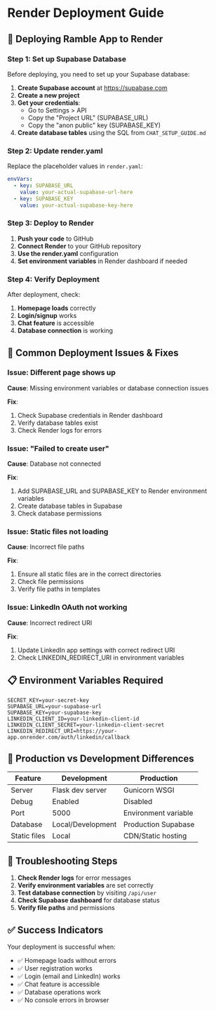 # Render Deployment Guide

## 🚀 Deploying Ramble App to Render

### **Step 1: Set up Supabase Database**

Before deploying, you need to set up your Supabase database:

1. **Create Supabase account** at https://supabase.com
2. **Create a new project**
3. **Get your credentials**:
   - Go to Settings > API
   - Copy the "Project URL" (SUPABASE_URL)
   - Copy the "anon public" key (SUPABASE_KEY)
4. **Create database tables** using the SQL from `CHAT_SETUP_GUIDE.md`

### **Step 2: Update render.yaml**

Replace the placeholder values in `render.yaml`:

```yaml
envVars:
  - key: SUPABASE_URL
    value: your-actual-supabase-url-here
  - key: SUPABASE_KEY
    value: your-actual-supabase-key-here
```

### **Step 3: Deploy to Render**

1. **Push your code** to GitHub
2. **Connect Render** to your GitHub repository
3. **Use the render.yaml** configuration
4. **Set environment variables** in Render dashboard if needed

### **Step 4: Verify Deployment**

After deployment, check:

1. **Homepage loads** correctly
2. **Login/signup** works
3. **Chat feature** is accessible
4. **Database connection** is working

## 🔧 **Common Deployment Issues & Fixes**

### **Issue: Different page shows up**

**Cause**: Missing environment variables or database connection issues

**Fix**:
1. Check Supabase credentials in Render dashboard
2. Verify database tables exist
3. Check Render logs for errors

### **Issue: "Failed to create user"**

**Cause**: Database not connected

**Fix**:
1. Add SUPABASE_URL and SUPABASE_KEY to Render environment variables
2. Create database tables in Supabase
3. Check database permissions

### **Issue: Static files not loading**

**Cause**: Incorrect file paths

**Fix**:
1. Ensure all static files are in the correct directories
2. Check file permissions
3. Verify file paths in templates

### **Issue: LinkedIn OAuth not working**

**Cause**: Incorrect redirect URI

**Fix**:
1. Update LinkedIn app settings with correct redirect URI
2. Check LINKEDIN_REDIRECT_URI in environment variables

## 📋 **Environment Variables Required**

```env
SECRET_KEY=your-secret-key
SUPABASE_URL=your-supabase-url
SUPABASE_KEY=your-supabase-key
LINKEDIN_CLIENT_ID=your-linkedin-client-id
LINKEDIN_CLIENT_SECRET=your-linkedin-client-secret
LINKEDIN_REDIRECT_URI=https://your-app.onrender.com/auth/linkedin/callback
```

## 🎯 **Production vs Development Differences**

| Feature | Development | Production |
|---------|-------------|------------|
| Server | Flask dev server | Gunicorn WSGI |
| Debug | Enabled | Disabled |
| Port | 5000 | Environment variable |
| Database | Local/Development | Production Supabase |
| Static files | Local | CDN/Static hosting |

## 🚨 **Troubleshooting Steps**

1. **Check Render logs** for error messages
2. **Verify environment variables** are set correctly
3. **Test database connection** by visiting `/api/user`
4. **Check Supabase dashboard** for database status
5. **Verify file paths** and permissions

## ✅ **Success Indicators**

Your deployment is successful when:
- ✅ Homepage loads without errors
- ✅ User registration works
- ✅ Login (email and LinkedIn) works
- ✅ Chat feature is accessible
- ✅ Database operations work
- ✅ No console errors in browser
